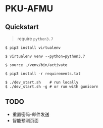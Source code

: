 # PKU-AFMU

## Quickstart

> require `python3.7`

```shell
$ pip3 install virtualenv

$ virtualenv venv --python=python3.7

$ source ./venv/bin/activate

$ pip3 install -r requirements.txt

$ ./dev_start.sh    # run locally
$ ./dev_start.sh -g # or run with gunicorn
```

## TODO

- 重置密码-邮件发送
- 智能预测页面